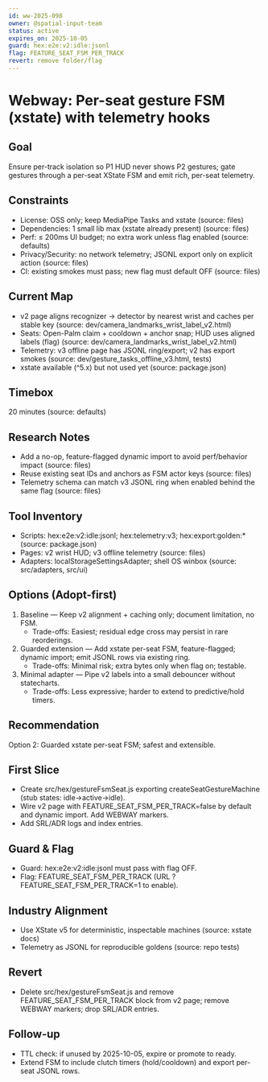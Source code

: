 ```yaml
---
id: ww-2025-098
owner: @spatial-input-team
status: active
expires_on: 2025-10-05
guard: hex:e2e:v2:idle:jsonl
flag: FEATURE_SEAT_FSM_PER_TRACK
revert: remove folder/flag
---
```

# Webway: Per-seat gesture FSM (xstate) with telemetry hooks

## Goal
Ensure per-track isolation so P1 HUD never shows P2 gestures; gate gestures through a per-seat XState FSM and emit rich, per-seat telemetry.

## Constraints

- License: OSS only; keep MediaPipe Tasks and xstate (source: files)
- Dependencies: 1 small lib max (xstate already present) (source: files)
- Perf: ≤ 200ms UI budget; no extra work unless flag enabled (source: defaults)
- Privacy/Security: no network telemetry; JSONL export only on explicit action (source: files)
- CI: existing smokes must pass; new flag must default OFF (source: files)

## Current Map

- v2 page aligns recognizer → detector by nearest wrist and caches per stable key (source: dev/camera_landmarks_wrist_label_v2.html)
- Seats: Open-Palm claim + cooldown + anchor snap; HUD uses aligned labels (flag) (source: dev/camera_landmarks_wrist_label_v2.html)
- Telemetry: v3 offline page has JSONL ring/export; v2 has export smokes (source: dev/gesture_tasks_offline_v3.html, tests)
- xstate available (^5.x) but not used yet (source: package.json)

## Timebox
20 minutes (source: defaults)

## Research Notes

- Add a no-op, feature-flagged dynamic import to avoid perf/behavior impact (source: files)
- Reuse existing seat IDs and anchors as FSM actor keys (source: files)
- Telemetry schema can match v3 JSONL ring when enabled behind the same flag (source: files)

## Tool Inventory

- Scripts: hex:e2e:v2:idle:jsonl; hex:telemetry:v3; hex:export:golden:* (source: package.json)
- Pages: v2 wrist HUD; v3 offline telemetry (source: files)
- Adapters: localStorageSettingsAdapter; shell OS winbox (source: src/adapters, src/ui)

## Options (Adopt-first)

1. Baseline — Keep v2 alignment + caching only; document limitation, no FSM.
   - Trade-offs: Easiest; residual edge cross may persist in rare reorderings.
2. Guarded extension — Add xstate per-seat FSM, feature-flagged; dynamic import; emit JSONL rows via existing ring.
   - Trade-offs: Minimal risk; extra bytes only when flag on; testable.
3. Minimal adapter — Pipe v2 labels into a small debouncer without statecharts.
   - Trade-offs: Less expressive; harder to extend to predictive/hold timers.

## Recommendation
Option 2: Guarded xstate per-seat FSM; safest and extensible.

## First Slice

- Create src/hex/gestureFsmSeat.js exporting createSeatGestureMachine (stub states: idle→active→idle).
- Wire v2 page with FEATURE_SEAT_FSM_PER_TRACK=false by default and dynamic import. Add WEBWAY markers.
- Add SRL/ADR logs and index entries.

## Guard & Flag

- Guard: hex:e2e:v2:idle:jsonl must pass with flag OFF.
- Flag: FEATURE_SEAT_FSM_PER_TRACK (URL ?FEATURE_SEAT_FSM_PER_TRACK=1 to enable).

## Industry Alignment

- Use XState v5 for deterministic, inspectable machines (source: xstate docs)
- Telemetry as JSONL for reproducible goldens (source: repo tests)

## Revert

- Delete src/hex/gestureFsmSeat.js and remove FEATURE_SEAT_FSM_PER_TRACK block from v2 page; remove WEBWAY markers; drop SRL/ADR entries.

## Follow-up

- TTL check: if unused by 2025-10-05, expire or promote to ready.
- Extend FSM to include clutch timers (hold/cooldown) and export per-seat JSONL rows.
